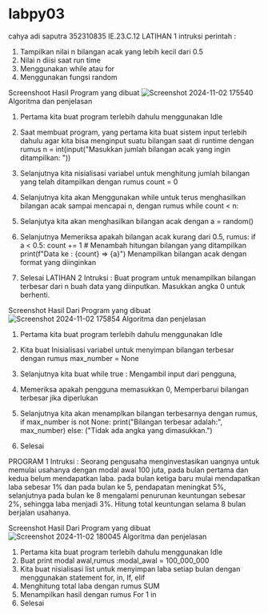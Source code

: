 # labpy03
cahya adi saputra
352310835
IE.23.C.12
LATIHAN 1 intruksi perintah :

1. Tampilkan nilai n bilangan acak yang lebih kecil dari 0.5
2. Nilai n diisi saat run time
3. Menggunakan while atau for
4. Menggunakan fungsi random

Screenshoot Hasil Program yang dibuat
![Screenshot 2024-11-02 175540](https://github.com/user-attachments/assets/ab43d0fe-4cbd-4f1e-b037-52d194ca694a)
Algoritma dan penjelasan

1. Pertama kita buat program terlebih dahulu menggunakan Idle

2. Saat membuat program, yang pertama kita buat sistem input terlebih dahulu agar kita bisa menginput suatu bilangan saat di runtime dengan rumus n = int(input("Masukkan jumlah bilangan acak yang ingin ditampilkan: "))

3. Selanjutnya kita nisialisasi variabel untuk menghitung jumlah bilangan yang telah ditampilkan dengan rumus count = 0

4. Selanjutnya kita akan Menggunakan while untuk terus menghasilkan bilangan acak sampai mencapai n, dengan rumus while count < n:

5. Selanjutya kita akan menghasilkan bilangan acak dengan a = random()

6. Selanjutnya Memeriksa apakah bilangan acak kurang dari 0.5, rumus: if a < 0.5: count += 1 # Menambah hitungan bilangan yang ditampilkan print(f"Data ke : {count} => {a}")
Menampilkan bilangan acak dengan format yang diinginkan
7. Selesai
LATIHAN 2 Intruksi : Buat program untuk menampilkan bilangan terbesar dari n buah data yang diinputkan. Masukkan angka 0 untuk berhenti.

Screenshot Hasil Dari Program yang dibuat
![Screenshot 2024-11-02 175854](https://github.com/user-attachments/assets/b3767b00-42d6-46a4-a485-9aba4c9d60b8)
Algoritma dan penjelasan

1. Pertama kita buat program terlebih dahulu menggunakan Idle

2. Kita buat Inisialisasi variabel untuk menyimpan bilangan terbesar dengan rumus max_number = None

3. Selanjutnya kita buat while true : Mengambil input dari pengguna,

3. Memeriksa apakah pengguna memasukkan 0, Memperbarui bilangan terbesar jika diperlukan

4. Selanjutnya kita akan menamplkan bilangan terbesarnya dengan rumus, if max_number is not None: print("Bilangan terbesar adalah:", max_number) else: ("Tidak ada angka yang dimasukkan.")

5. Selesai

PROGRAM 1 Intruksi : Seorang pengusaha menginvestasikan uangnya untuk memulai usahanya dengan modal awal 100 juta, pada bulan pertama dan kedua belum mendapatkan laba. pada bulan ketiga baru mulai mendapatkan laba sebesar 1% dan pada bulan ke 5, pendapatan meningkat 5%, selanjutnya pada bulan ke 8 mengalami penurunan keuntungan sebesar 2%, sehingga laba menjadi 3%. Hitung total keuntungan selama 8 bulan berjalan usahanya.

Screenshot Hasil Dari Program yang dibuat
![Screenshot 2024-11-02 180045](https://github.com/user-attachments/assets/abff4cac-1af2-4ec5-9402-61895b08d608)
Algoritma dan penjelasan

1. Pertama kita buat program terlebih dahulu menggunakan Idle
2. Buat print modal awal,rumus :modal_awal = 100_000_000
3. Kita buat nisialisasi list untuk menyimpan laba setiap bulan dengan menggunakan statement for, in, If, elif
4. Menghitung total laba dengan rumus SUM
5. Menampilkan hasil dengan rumus For 1 in
6. Selesai
